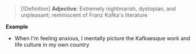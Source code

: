 >[!Definition]
>**Adjective**: Extremely nightmarish, dystopian, and unpleasant; reminiscent of Franz Kafka's literature

**Example**
- When I'm feeling anxious, I mentally picture the Kafkaesque work and life culture in my own country